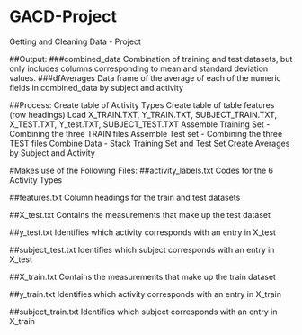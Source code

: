 # GACD-Project
Getting and Cleaning Data - Project

##Output:
###combined_data
Combination of training and test datasets, but only includes columns corresponding to mean and standard deviation values.
###dfAverages
Data frame of the average of each of the numeric fields in combined_data by subject and activity

##Process:
Create table of Activity Types
Create table of table features (row headings)
Load X_TRAIN.TXT, Y_TRAIN.TXT, SUBJECT_TRAIN.TXT, X_TEST.TXT, Y_test.TXT, SUBJECT_TEST.TXT
Assemble Training Set - Combining the three TRAIN files
Assemble Test set - Combining the three TEST files
Combine Data - Stack Training Set and Test Set
Create Averages by Subject and Activity


#Makes use of the Following Files:
##activity_labels.txt
Codes for the 6 Activity Types

##features.txt
Column headings for the train and test datasets

##X_test.txt
Contains the measurements that make up the test dataset

##y_test.txt
Identifies which activity corresponds with an entry in X_test

##subject_test.txt
Identifies which subject corresponds with an entry in X_test

##X_train.txt
Contains the measurements that make up the train dataset

##y_train.txt
Identifies which activity corresponds with an entry in X_train

##subject_train.txt
Identifies which subject corresponds with an entry in X_train

